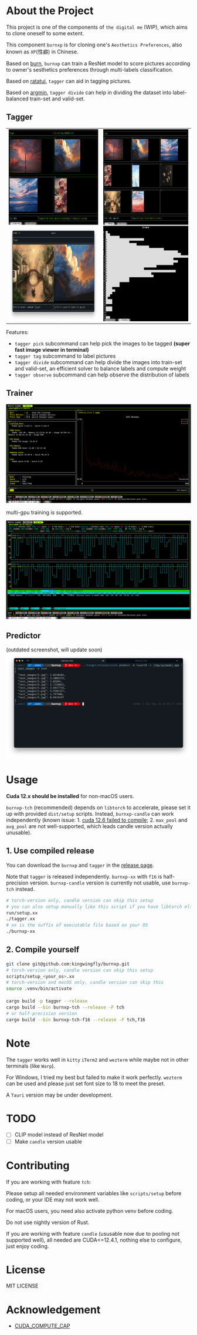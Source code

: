 # About the Project

This project is one of the components of `the digital me` (WIP),
which aims to clone oneself to some extent.

This component `burnxp` is for cloning one's `Aesthetics Preferences`, also known as `XP`(性癖) in Chinese.

Based on [burn](https://github.com/tracel-ai/burn), `burnxp` can train a ResNet model to score pictures
according to owner's sesthetics preferences through multi-labels classification.

Based on [ratatui](https://github.com/ratatui/ratatui), `tagger` can aid in tagging pictures.

Based on [argmin](https://crates.io/crates/argmin), `tagger divide` can help in dividing the dataset into label-balanced train-set and valid-set.

## Tagger

<table>
    <tr>
        <td>
            <img src="images/tagger_tag_screenshot.png" height="260px"/>
            <img src="images/tagger_screenshot.png" height="260px"/><br />
        </td>
        <td>
            <img src="images/tagger_picker_screenshot.png" height="260px"/>
            <img src="images/tagger_observe_screenshot.png" height="260px"/>
        </td>
    </tr>
</table>


Features:
- `tagger pick` subcommand can help pick the images to be tagged **(super fast image viewer in terminal)**
- `tagger tag` subcommand to label pictures
- `tagger divide` subcommand can help divide the images into train-set and valid-set, an efficient solver to balance labels and compute weight
- `tagger observe` subcommand can help observe the distribution of labels

## Trainer

![train_screenshot](images/train_screenshot.png)

multi-gpu training is supported.

![multi-gpu](images/milti-gpu.png)

## Predictor

(outdated screenshot, will update soon)
![predict_screenshot](images/predict_screenshot.png)

# Usage

**Cuda 12.x should be installed** for non-macOS users.

`burnxp-tch` (recommended) depends on `libtorch` to accelerate, please set it up with provided `dist/setup` scripts.
Instead, `burnxp-candle` can work independently
(known issue: 1. [cuda 12.6 failed to compile](https://github.com/huggingface/candle/issues/2410); 2. `max_pool` and `avg_pool` are not well-supported, which leads candle version actually unusable).

## 1. Use compiled release

You can download the `burnxp` and `tagger` in the [release page](https://github.com/kingwingfly/burnxp/releases).

Note that `tagger` is released independently. `burnxp-xx` with `f16` is half-precision version.
`burnxp-candle` version is currently not usable, use `burnxp-tch` instead.

```sh
# torch-version only, candle version can skip this setup
# you can also setup manually like this script if you have libtorch else where
run/setup.xx
./tagger.xx
# xx is the suffix of executable file based on your OS
./burnxp-xx
```

## 2. Compile yourself

```sh
git clone git@github.com:kingwingfly/burnxp.git
# torch-version only, candle version can skip this setup
scripts/setup_<your_os>.xx
# torch-version and macOS only, candle version can skip this
source .venv/bin/activate

cargo build -p tagger --release
cargo build --bin burnxp-tch --release -F tch
# or half-precision version
cargo build --bin burnxp-tch-f16 --release -F tch,f16
```

# Note

The `tagger` works well in `kitty` `iTerm2` and `wezterm` while maybe not in other terminals (like `Warp`).

For Windows, I tried my best but failed to make it work perfectly.
`wezterm` can be used and please just set font size to 18 to meet the preset.

A `Tauri` version may be under development.

# TODO

- [ ] CLIP model instead of ResNet model
- [ ] Make `candle` version usable

# Contributing

If you are working with feature `tch`:

Please setup all needed environment variables like `scripts/setup` before coding, or your IDE may not work well.

For macOS users, you need also activate python venv before coding.

Do not use nightly version of Rust.

If you are working with feature `candle` (ususable now due to pooling not supported well),
all needed are CUDA<=12.4.1, nothing else to configure, just enjoy coding.

# License

MIT LICENSE

# Acknowledgement

- [CUDA_COMPUTE_CAP](https://developer.nvidia.com/cuda-gpus#compute)
